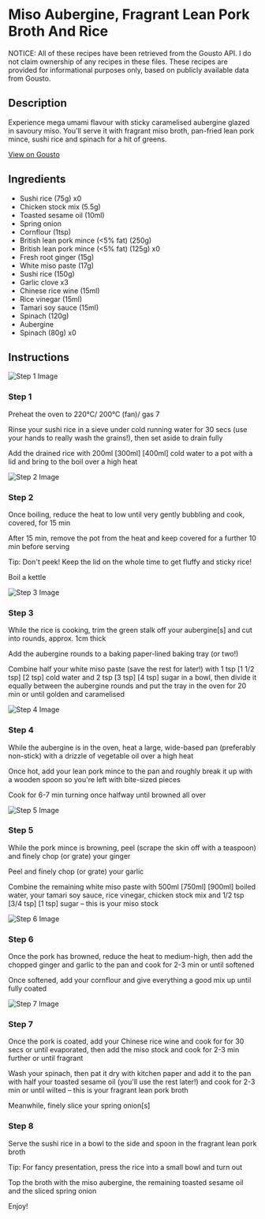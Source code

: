 # Miso Aubergine, Fragrant Lean Pork Broth And Rice

NOTICE: All of these recipes have been retrieved from the Gousto API. I do not claim ownership of any recipes in these files. These recipes are provided for informational purposes only, based on publicly available data from Gousto.

## Description

Experience mega umami flavour with sticky caramelised aubergine glazed in savoury miso. You'll serve it with fragrant miso broth, pan-fried lean pork mince, sushi rice and spinach for a hit of greens.  

[View on Gousto](https://www.gousto.co.uk/recipes/cookbook/miso-aubergine-fragrant-lean-pork-broth-and-rice)

## Ingredients

- Sushi rice (75g) x0
- Chicken stock mix (5.5g)
- Toasted sesame oil (10ml)
- Spring onion
- Cornflour (1tsp)
- British lean pork mince (<5% fat) (250g)
- British lean pork mince (<5% fat) (125g) x0
- Fresh root ginger (15g)
- White miso paste (17g)
- Sushi rice (150g)
- Garlic clove x3
- Chinese rice wine (15ml)
- Rice vinegar (15ml)
- Tamari soy sauce (15ml)
- Spinach (120g)
- Aubergine
- Spinach (80g) x0

## Instructions

![Step 1 Image](https://production-media.gousto.co.uk/cms/recipe-step-image/Step-1-1720101680429-x200.jpg)

### Step 1

Preheat the oven to 220°C/ 200°C (fan)/ gas 7

Rinse your sushi rice in a sieve under cold running water for 30 secs (use your hands to really wash the grains!), then set aside to drain fully

Add the drained rice with 200ml <span class="text-purple">[300ml]</span> <span class="text-danger">[400ml]</span> cold water to a pot with a lid and bring to the boil over a high heat

![Step 2 Image](https://production-media.gousto.co.uk/cms/recipe-step-image/Step-2-1720101683455-x200.jpg)

### Step 2

Once boiling, reduce the heat to low until very gently bubbling and cook, covered, for 15 min

After 15 min, remove the pot from the heat and keep covered for a further 10 min before serving

Tip: Don't peek! Keep the lid on the whole time to get fluffy and sticky rice!

Boil a kettle

![Step 3 Image](https://production-media.gousto.co.uk/cms/recipe-step-image/Step-3-1720101686602-x200.jpg)

### Step 3

While the rice is cooking, trim the green stalk off your aubergine[s] and cut into rounds, approx. 1cm thick

Add the aubergine rounds to a baking paper-lined baking tray (or two!)

Combine half your white miso paste (save the rest for later!) with 1 tsp<span class="text-purple"> [1 1/2 tsp]</span> <span class="text-danger">[2 tsp]</span> cold water and 2 tsp <span class="text-purple">[3 tsp]</span> <span class="text-danger">[4 tsp] </span>sugar in a bowl, then divide it equally between the aubergine rounds and put the tray in the oven for 20 min or until golden and caramelised

![Step 4 Image](https://production-media.gousto.co.uk/cms/recipe-step-image/Step-4-1720101689762-x200.jpg)

### Step 4

While the aubergine is in the oven, heat a large, wide-based pan (preferably non-stick) with a drizzle of vegetable oil over a high heat

Once hot, add your lean pork mince to the pan and roughly break it up with a wooden spoon so you're left with bite-sized pieces

Cook for 6-7 min turning once halfway until browned all over

![Step 5 Image](https://production-media.gousto.co.uk/cms/recipe-step-image/Step-5-1720101693149-x200.jpg)

### Step 5

While the pork mince is browning, peel (scrape the skin off with a teaspoon) and finely chop (or grate) your ginger

Peel and finely chop (or grate) your garlic

Combine the remaining white miso paste with 500ml <span class="text-purple">[750ml] </span><span class="text-danger">[900ml]</span> boiled water, your tamari soy sauce, rice vinegar, chicken stock mix and 1/2 tsp <span class="text-purple">[3/4 tsp]</span> <span class="text-danger">[1 tsp]</span> sugar – this is your miso stock

![Step 6 Image](https://production-media.gousto.co.uk/cms/recipe-step-image/Step-6-1720101696830-x200.jpg)

### Step 6

Once the pork has browned, reduce the heat to medium-high, then add the chopped ginger and garlic to the pan and cook for 2-3 min or until softened

Once softened, add your cornflour and give everything a good mix up until fully coated

![Step 7 Image](https://production-media.gousto.co.uk/cms/recipe-step-image/Step-7-1720101700414-x200.jpg)

### Step 7

Once the pork is coated, add your Chinese rice wine and cook for for 30 secs or until evaporated, then add the miso stock and cook for 2-3 min further or until fragrant

Wash your spinach, then pat it dry with kitchen paper and add it to the pan with half your toasted sesame oil (you'll use the rest later!) and cook for 2-3 min or until wilted – this is your fragrant lean pork broth

Meanwhile, finely slice your spring onion[s]

### Step 8

Serve the sushi rice in a bowl to the side and spoon in the fragrant lean pork broth

Tip: For fancy presentation, press the rice into a small bowl and turn out

Top the broth with the miso aubergine, the remaining toasted sesame oil and the sliced spring onion

Enjoy!

